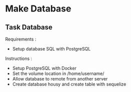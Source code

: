 # Make Database

## Task Database

Requirements : 

- Setup database SQL with PostgreSQL

Instructions :

- Setup PostgreSQL with Docker
- Set the volume location in /home/username/
- Allow database to remote from another server
- Create database housy and create table with sequelize

